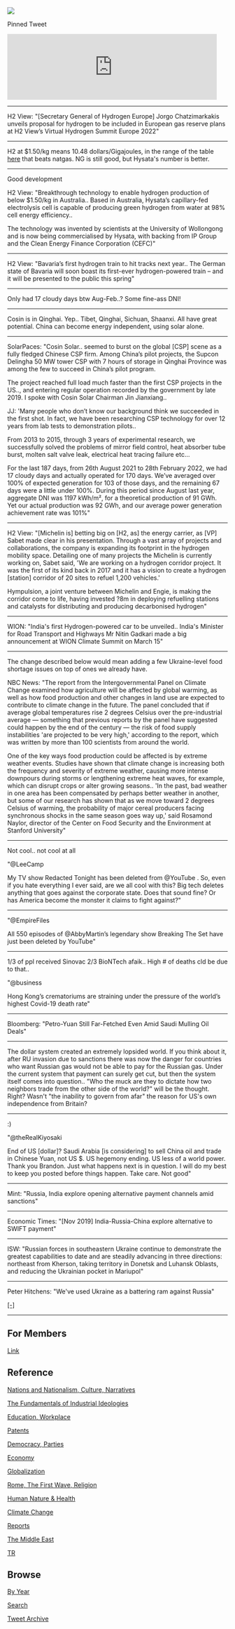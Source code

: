 <img src="https://drive.google.com/uc?export=view&id=1B2wf9R7AMH1d7Vw6e2mucLbIQ5NSjir7"/>

Pinned Tweet

<iframe width="95%" src="https://www.youtube.com/embed/2dgzKW8EKMc" title="YouTube video player" frameborder="0" allow="accelerometer; autoplay; clipboard-write; encrypted-media; gyroscope; picture-in-picture" allowfullscreen></iframe>

---

H2 View: "[Secretary General of Hydrogen Europe] Jorgo Chatzimarkakis
unveils proposal for hydrogen to be included in European gas reserve
plans at H2 View’s Virtual Hydrogen Summit Europe 2022"

---

H2 at $1.50/kg means 10.48 dollars/Gigajoules, in the range of the
table [here](2022/02/costs-lcoe.md) that beats natgas. NG is still
good, but Hysata's number is better. 

---

Good development

H2 View: "Breakthrough technology to enable hydrogen production of
below $1.50/kg in Australia.. Based in Australia, Hysata’s
capillary-fed electrolysis cell is capable of producing green hydrogen
from water at 98% cell energy efficiency..

The technology was invented by scientists at the University of
Wollongong and is now being commercialised by Hysata, with backing
from IP Group and the Clean Energy Finance Corporation (CEFC)"

---

H2 View: "Bavaria’s first hydrogen train to hit tracks next year.. The
German state of Bavaria will soon boast its first-ever
hydrogen-powered train – and it will be presented to the public this
spring"

---

Only had 17 cloudy days btw Aug-Feb..? Some fine-ass DNI!

---

Cosin is in Qinghai. Yep.. Tibet, Qinghai, Sichuan, Shaanxi. All have
great potential. China can become energy independent, using
solar alone.

---

SolarPaces: "Cosin Solar.. seemed to burst on the global [CSP] scene
as a fully fledged Chinese CSP firm. Among China’s pilot projects, the
Supcon Delingha 50 MW tower CSP with 7 hours of storage in Qinghai
Province was among the few to succeed in China’s pilot program.

The project reached full load much faster than the first CSP projects
in the US.., and entering regular operation recorded by the government
by late 2019. I spoke with Cosin Solar Chairman Jin Jianxiang..

JJ: 'Many people who don’t know our background think we succeeded in
the first shot. In fact, we have been researching CSP technology for
over 12 years from lab tests to demonstration pilots..

From 2013 to 2015, through 3 years of experimental research, we
successfully solved the problems of mirror field control, heat
absorber tube burst, molten salt valve leak, electrical heat tracing
failure etc...

For the last 187 days, from 26th August 2021 to 28th February 2022, we
had 17 cloudy days and actually operated for 170 days. We’ve averaged
over 100% of expected generation for 103 of those days, and the
remaining 67 days were a little under 100%. During this period since
August last year, aggregate DNI was 1197 kWh/m², for a theoretical
production of 91 GWh. Yet our actual production was 92 GWh, and our
average power generation achievement rate was 101%"

---

H2 View: "[Michelin is] betting big on [H2, as] the energy carrier, as
[VP] Sabet made clear in his presentation. Through a vast array of
projects and collaborations, the company is expanding its footprint in
the hydrogen mobility space. Detailing one of many projects the
Michelin is currently working on, Sabet said, 'We are working on a
hydrogen corridor project. It was the first of its kind back in 2017
and it has a vision to create a hydrogen [station] corridor of 20
sites to refuel 1,200 vehicles.'

Hympulsion, a joint venture between Michelin and Engie, is making the
corridor come to life, having invested ?8m in deploying refuelling
stations and catalysts for distributing and producing decarbonised
hydrogen"

---

WION: "India's first Hydrogen-powered car to be unveiled.. India's
Minister for Road Transport and Highways Mr Nitin Gadkari made a big
announcement at WION Climate Summit on March 15"

---

The change described below would mean adding a few Ukraine-level food
shortage issues on top of ones we already have.

NBC News: "The report from the Intergovernmental Panel on Climate
Change examined how agriculture will be affected by global warming, as
well as how food production and other changes in land use are expected
to contribute to climate change in the future. The panel concluded
that if average global temperatures rise 2 degrees Celsius over the
pre-industrial average — something that previous reports by the panel
have suggested could happen by the end of the century — the risk of
food supply instabilities 'are projected to be very high,' according
to the report, which was written by more than 100 scientists from
around the world.

One of the key ways food production could be affected is by extreme
weather events. Studies have shown that climate change is increasing
both the frequency and severity of extreme weather, causing more
intense downpours during storms or lengthening extreme heat waves, for
example, which can disrupt crops or alter growing seasons.. 'In the
past, bad weather in one area has been compensated by perhaps better
weather in another, but some of our research has shown that as we move
toward 2 degrees Celsius of warming, the probability of major cereal
producers facing synchronous shocks in the same season goes way up,'
said Rosamond Naylor, director of the Center on Food Security and the
Environment at Stanford University"

---

Not cool.. not cool at all

"@LeeCamp

My TV show Redacted Tonight has been deleted from @YouTube . So, even
if you hate everything I ever said, are we all cool with this? Big
tech deletes anything that goes against the corporate state. Does that
sound fine? Or has America become the monster it claims to fight
against?"

---

"@EmpireFiles

All 550 episodes of @AbbyMartin’s legendary show Breaking The Set have
just been deleted by YouTube"

---

1/3 of ppl received Sinovac 2/3 BioNTech afaik.. High \# of deaths cld
be due to that..

"@business

Hong Kong’s crematoriums are straining under the pressure of the
world’s highest Covid-19 death rate"

---

Bloomberg: "Petro-Yuan Still Far-Fetched Even Amid Saudi Mulling Oil Deals"

---

The dollar system created an extremely lopsided world. If you think
about it, after RU invasion due to sanctions there was now the danger
for countries who want Russian gas would not be able to pay for the
Russian gas. Under the current system that payment can surely get cut,
but then the system itself comes into question.. "Who the muck are
they to dictate how two neighbors trade from the other side of the
world?"  will be the thought. Right? Wasn't "the inability to govern
from afar" the reason for US's own independence from Britain? 

---

:)

"@theRealKiyosaki

End of US [dollar]?  Saudi Arabia [is considering] to sell China oil
and trade in Chinese Yuan, not US $. US hegemony ending. US less of a
world power. Thank you Brandon. Just what happens next is in
question. I will do my best to keep you posted before things
happen. Take care. Not good"

---

Mint: "Russia, India explore opening alternative payment channels amid sanctions"

---

Economic Times: "[Nov 2019] India-Russia-China explore alternative to SWIFT payment"

---

ISW: "Russian forces in southeastern Ukraine continue to demonstrate
the greatest capabilities to date and are steadily advancing in three
directions: northeast from Kherson, taking territory in Donetsk and
Luhansk Oblasts, and reducing the Ukrainian pocket in Mariupol"

---

Peter Hitchens: "We've used Ukraine as a battering ram against Russia"

[[-]](https://youtu.be/XvmddazUW3I?t=62)

---

## For Members

[Link](https://thirdwave-members.herokuapp.com)

## Reference

[Nations and Nationalism, Culture, Narratives](/2013/02/nations-and-nationalism.md)

[The Fundamentals of Industrial Ideologies](/2011/04/fundamentals-of-industrial-ideologies.md)

[Education, Workplace](2017/09/education-workplace.md)

[Patents](/2018/09/patents.md)

[Democracy, Parties](/2016/11/democracy.md)

[Economy](/2018/05/economy.md)

[Globalization](/2018/09/globalization.md)

[Rome, The First Wave, Religion](/2017/12/rome.md)

[Human Nature & Health](/2020/07/human-nature.md)

[Climate Change](/2018/12/climate.md)

[Reports](/2019/05/reports.md)

[The Middle East](/2019/07/middleeast.md)

[TR](../tr)

## Browse

[By Year](years.md)

[Search](search.html)

[Tweet Archive](/tweets/README.md)


